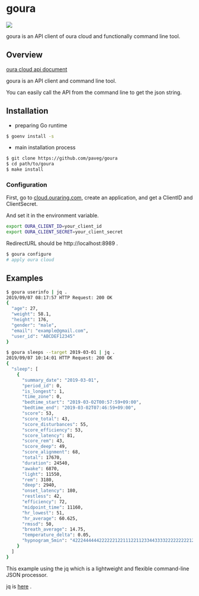# goura

![](https://github.com/paveg/goura/workflows/static%20code%20test/badge.svg)

goura is an API client of oura cloud and functionally command line tool. 

## Overview

[oura cloud api document](https://cloud.ouraring.com/docs/)

goura is an API client and command line tool.

You can easily call the API from the command line to get the json string.

## Installation

- preparing Go runtime

```bash
$ goenv install -s
```

- main installation process

```bash
$ git clone https://github.com/paveg/goura
$ cd path/to/goura
$ make install
```

### Configuration

First, go to [cloud.ouraring.com](https://cloud.ouraring.com/oauth/applications), create an application, and get a ClientID and ClientSecret.

And set it in the environment variable.

```bash
export OURA_CLIENT_ID=your_client_id
export OURA_CLIENT_SECRET=your_client_secret
```

RedirectURL should be http://localhost:8989 .

```bash
$ goura configure
# apply oura cloud
```

## Examples

```bash
$ goura userinfo | jq .
2019/09/07 08:17:57 HTTP Request: 200 OK
{
  "age": 27,
  "weight": 58.1,
  "height": 176,
  "gender": "male",
  "email": "example@gmail.com",
  "user_id": "ABCDEF12345"
}
```

```bash
$ goura sleeps --target 2019-03-01 | jq .
2019/09/07 10:14:01 HTTP Request: 200 OK
{
  "sleep": [
    {
      "summary_date": "2019-03-01",
      "period_id": 0,
      "is_longest": 1,
      "time_zone": 0,
      "bedtime_start": "2019-03-02T00:57:59+09:00",
      "bedtime_end": "2019-03-02T07:46:59+09:00",
      "score": 53,
      "score_total": 43,
      "score_disturbances": 55,
      "score_efficiency": 53,
      "score_latency": 81,
      "score_rem": 43,
      "score_deep": 49,
      "score_alignment": 68,
      "total": 17670,
      "duration": 24540,
      "awake": 6870,
      "light": 11550,
      "rem": 3180,
      "deep": 2940,
      "onset_latency": 180,
      "restless": 42,
      "efficiency": 72,
      "midpoint_time": 11160,
      "hr_lowest": 51,
      "hr_average": 60.625,
      "rmssd": 50,
      "breath_average": 14.75,
      "temperature_delta": 0.05,
      "hypnogram_5min": "4222444444222222122111221123344333322222222212221234222222144332334222244244444444"
    }
  ]
}
```

This example using the jq which is a lightweight and flexible command-line JSON processor.

jq is [here](https://stedolan.github.io/jq/) .

